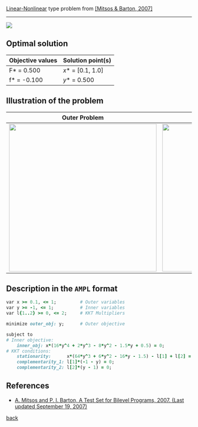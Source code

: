 [Linear-Nonlinear](/test-problems/LP-NLP-problems) type problem from [\[Mitsos & Barton, 2007\]][Mitsos & Barton, 2007]

---

![](https://github.com/basblsolver/test-problems/wiki/images/mb_2007_10_eq.jpg)

## Optimal solution

Objective values   | Solution point(s) |
------------------ | ----------------- |
F* = 0.500         | _x_* = [0.1, 1.0] |
f* = -0.100        | _y_* = 0.500      |

## Illustration of the problem

Outer Problem    | Inner Problem    |
---------------- | ---------------- |
<img src="https://github.com/basblsolver/test-problems/wiki/images/mb_2007_10_outer.jpg" width="400"> | <img src="https://github.com/basblsolver/test-problems/wiki/images/mb_2007_10_inner.jpg" width="400"> |

## Description in the `AMPL` format

```ruby
var x >= 0.1, <= 1;         # Outer variables
var y >= -1, <= 1;          # Inner variables
var l{1..2} >= 0, <= 2;     # KKT Multipliers

minimize outer_obj: y;      # Outer objective

subject to
# Inner objective:
    inner_obj: x*(16*y^4 + 2*y^3 - 8*y^2 - 1.5*y + 0.5) = 0;
# KKT conditions:
    stationarity:      x*(64*y^3 + 6*y^2 - 16*y - 1.5) - l[1] + l[2] = 0;
    complementarity_1: l[1]*(-1 - y) = 0;
    complementarity_2: l[2]*(y - 1) = 0;
```

##  References

 - [A. Mitsos and P. I. Barton, A Test Set for Bilevel Programs, 2007. (Last updated September 19, 2007)](https://www.researchgate.net/publication/228455291_A_test_set_for_bilevel_programs)

 [back](/test-problems/LP-NLP-problems)

[Mitsos & Barton, 2007]: https://www.researchgate.net/publication/228455291_A_test_set_for_bilevel_programs
